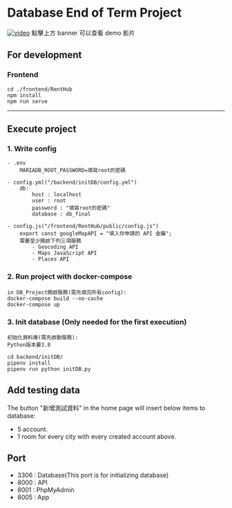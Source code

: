 # Database End of Term Project

[![video](https://user-images.githubusercontent.com/64363701/148587597-812811aa-b970-4b0b-908c-b64f05ca47c3.png)](https://youtu.be/0UhB-6Ct-FI)
點擊上方 banner 可以查看 demo 影片

## For development

### Frontend
```
cd ./frontend/RentHub
npm install
npm run serve
```

---

## Execute project

### 1. Write config
    - .env
        MARIADB_ROOT_PASSWORD=填寫root的密碼
        
    - config.yml("/backend/initDB/config.yml")
        db:
            host : localhost
            user : root
            password : "填寫root的密碼"
            database : db_final

    - config.js("/frontend/RentHub/public/config.js")
        export const googleMapAPI = "填入你申請的 API 金鑰";
        需要至少開啟下列三項服務
            - Geocoding API
            - Maps JavaScript API
            - Places API

### 2. Run project with docker-compose
```
in DB_Project開啟服務(需先填完所有config):
docker-compose build --no-cache
docker-compose up
```

### 3. Init database (Only needed for the first execution)
```
初始化資料庫(需先啟動服務):
Python版本要3.8

cd backend/initDB/
pipenv install
pipenv run python initDB.py
```

## Add testing data

The button "新增測試資料" in the home page will insert below items to database:
- 5 account.
- 1 room for every city with every created account above.


## Port
 - 3306 : Database(This port is for initializing database)
 - 8000 : API
 - 8001 : PhpMyAdmin
 - 8005 : App
